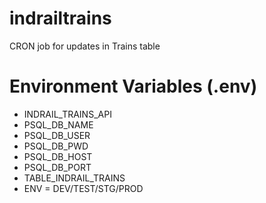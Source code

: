 # indrailtrains
CRON job for updates in Trains table

# Environment Variables (.env)
- INDRAIL_TRAINS_API
- PSQL_DB_NAME
- PSQL_DB_USER
- PSQL_DB_PWD
- PSQL_DB_HOST
- PSQL_DB_PORT
- TABLE_INDRAIL_TRAINS
- ENV = DEV/TEST/STG/PROD